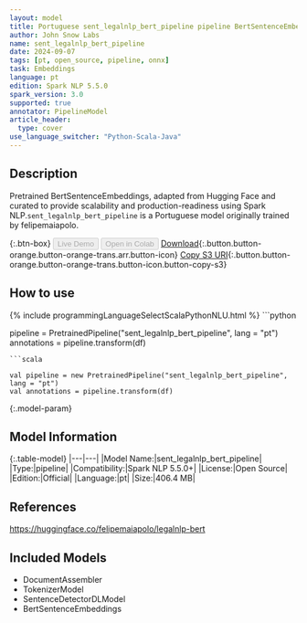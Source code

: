 ```yaml
---
layout: model
title: Portuguese sent_legalnlp_bert_pipeline pipeline BertSentenceEmbeddings from felipemaiapolo
author: John Snow Labs
name: sent_legalnlp_bert_pipeline
date: 2024-09-07
tags: [pt, open_source, pipeline, onnx]
task: Embeddings
language: pt
edition: Spark NLP 5.5.0
spark_version: 3.0
supported: true
annotator: PipelineModel
article_header:
  type: cover
use_language_switcher: "Python-Scala-Java"
---
```


## Description

Pretrained BertSentenceEmbeddings, adapted from Hugging Face and curated to provide scalability and production-readiness using Spark NLP.`sent_legalnlp_bert_pipeline` is a Portuguese model originally trained by felipemaiapolo.

{:.btn-box}
<button class="button button-orange" disabled>Live Demo</button>
<button class="button button-orange" disabled>Open in Colab</button>
[Download](https://s3.amazonaws.com/auxdata.johnsnowlabs.com/public/models/sent_legalnlp_bert_pipeline_pt_5.5.0_3.0_1725725258155.zip){:.button.button-orange.button-orange-trans.arr.button-icon}
[Copy S3 URI](s3://auxdata.johnsnowlabs.com/public/models/sent_legalnlp_bert_pipeline_pt_5.5.0_3.0_1725725258155.zip){:.button.button-orange.button-orange-trans.button-icon.button-copy-s3}

## How to use



<div class="tabs-box" markdown="1">
{% include programmingLanguageSelectScalaPythonNLU.html %}
```python

pipeline = PretrainedPipeline("sent_legalnlp_bert_pipeline", lang = "pt")
annotations =  pipeline.transform(df)   

```
```scala

val pipeline = new PretrainedPipeline("sent_legalnlp_bert_pipeline", lang = "pt")
val annotations = pipeline.transform(df)

```
</div>

{:.model-param}
## Model Information

{:.table-model}
|---|---|
|Model Name:|sent_legalnlp_bert_pipeline|
|Type:|pipeline|
|Compatibility:|Spark NLP 5.5.0+|
|License:|Open Source|
|Edition:|Official|
|Language:|pt|
|Size:|406.4 MB|

## References

https://huggingface.co/felipemaiapolo/legalnlp-bert

## Included Models

- DocumentAssembler
- TokenizerModel
- SentenceDetectorDLModel
- BertSentenceEmbeddings